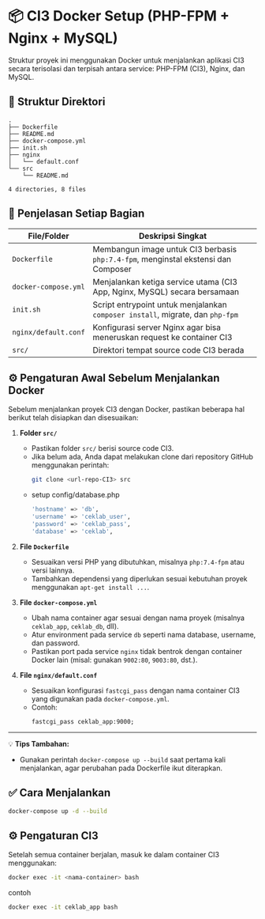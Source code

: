# 📦 CI3 Docker Setup (PHP-FPM + Nginx + MySQL)

Struktur proyek ini menggunakan Docker untuk menjalankan aplikasi CI3 secara terisolasi dan terpisah antara service: PHP-FPM (CI3), Nginx, dan MySQL.

## 📁 Struktur Direktori
```
.
├── Dockerfile
├── README.md
├── docker-compose.yml
├── init.sh
├── nginx
│   └── default.conf
└── src
    └── README.md

4 directories, 8 files
```

## 🧩 Penjelasan Setiap Bagian

| File/Folder        | Deskripsi Singkat                                                                 |
|--------------------|-----------------------------------------------------------------------------------|
| `Dockerfile`        | Membangun image untuk CI3 berbasis `php:7.4-fpm`, menginstal ekstensi dan Composer |
| `docker-compose.yml` | Menjalankan ketiga service utama (CI3 App, Nginx, MySQL) secara bersamaan     |
| `init.sh`           | Script entrypoint untuk menjalankan `composer install`, migrate, dan `php-fpm`    |
| `nginx/default.conf`| Konfigurasi server Nginx agar bisa meneruskan request ke container CI3        |
| `src/`              | Direktori tempat source code CI3 berada                                       |

## ⚙️ Pengaturan Awal Sebelum Menjalankan Docker

Sebelum menjalankan proyek CI3 dengan Docker, pastikan beberapa hal berikut telah disiapkan dan disesuaikan:

1. **Folder `src/`**
   - Pastikan folder `src/` berisi source code CI3.
   - Jika belum ada, Anda dapat melakukan clone dari repository GitHub menggunakan perintah:
     ```bash
     git clone <url-repo-CI3> src
     ```
   - setup config/database.php
      ```bash
      'hostname' => 'db',
      'username' => 'ceklab_user',
      'password' => 'ceklab_pass',
      'database' => 'ceklab',
      ```

2. **File `Dockerfile`**
   - Sesuaikan versi PHP yang dibutuhkan, misalnya `php:7.4-fpm` atau versi lainnya.
   - Tambahkan dependensi yang diperlukan sesuai kebutuhan proyek menggunakan `apt-get install ...`.

3. **File `docker-compose.yml`**
   - Ubah nama container agar sesuai dengan nama proyek (misalnya `ceklab_app`, `ceklab_db`, dll).
   - Atur environment pada service `db` seperti nama database, username, dan password.
   - Pastikan port pada service `nginx` tidak bentrok dengan container Docker lain (misal: gunakan `9002:80`, `9003:80`, dst.).

4. **File `nginx/default.conf`**
   - Sesuaikan konfigurasi `fastcgi_pass` dengan nama container CI3 yang digunakan pada `docker-compose.yml`.
   - Contoh:
     ```nginx
     fastcgi_pass ceklab_app:9000;
     ```

---

💡 **Tips Tambahan:**
- Gunakan perintah `docker-compose up --build` saat pertama kali menjalankan, agar perubahan pada Dockerfile ikut diterapkan.


## ✅ Cara Menjalankan

```bash
docker-compose up -d --build
```

## ⚙️ Pengaturan CI3

Setelah semua container berjalan, masuk ke dalam container CI3 menggunakan:

```bash
docker exec -it <nama-container> bash
```

contoh

``` bash
docker exec -it ceklab_app bash

